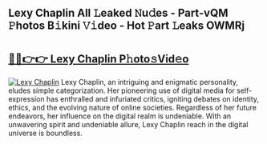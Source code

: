 ## Lexy Chaplin All 𝙻eaked 𝙽u𝚍es - Part-vQM 𝙿hotos B𝚒kini 𝚅𝚒deo - Hot 𝙿art 𝙻eaks OWMRj

# <h2><a href="http://ld3atcr.urlbe.top/?page=Lexy+Chaplin">🔗🔗👉👉 Lexy Chaplin P𝚑oto𝚜Vid𝚎o</a></h2>

[![Lexy Chaplin](https://i.imgur.com/eBuTRDB.gif)](http://ld3atcr.urlbe.top/?page=Lexy+Chaplin)
Lexy Chaplin, an intriguing and enigmatic personality, eludes simple categorization. Her pioneering use of digital media for self-expression has enthralled and infuriated critics, igniting debates on identity, ethics, and the evolving nature of online societies. Regardless of her future endeavors, her influence on the digital realm is undeniable. With an unwavering spirit and undeniable allure, Lexy Chaplin reach in the digital universe is boundless.
